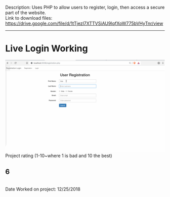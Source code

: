 Description: Uses PHP to allow users to register, login, then access a secure part of the website.
<br/>
Link to download files: https://drive.google.com/file/d/1tTjezI7XTTVSiAU9IqfXoW775bVHyTnr/view
<br/>
<hr/>
<h1>Live Login Working</h1>
<img src="login.gif"/>
<br/>
Project rating (1-10~where 1 is bad and 10 the best)
<h2>6</h2>
<br/>
Date Worked on project: 12/25/2018
